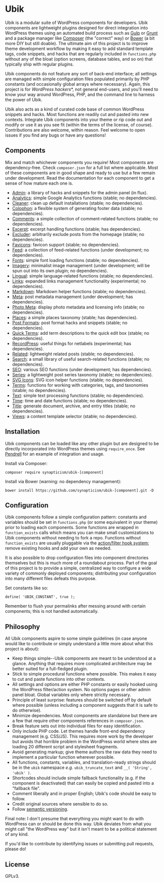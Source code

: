 # Ubik

Ubik is a modular suite of WordPress components for developers. Ubik components are lightweight plugins designed for direct integration into WordPress themes using an automated build process such as [Gulp](http://gulpjs.com/) or [Grunt](http://gruntjs.com/) and a package manager like [Composer](https://getcomposer.org) (the "correct" way) or [Bower](http://bower.io/) (a bit more DIY but still doable). The ultimate aim of this project is to improve theme development workflow by making it easy to add standard template tags, code snippets, and hacks that are regularly included in `functions.php` without any of the bloat (option screens, database tables, and so on) that typically ship with regular plugins.

Ubik components do not feature any sort of back-end interface; all settings are managed with simple configuration files populated primarily by PHP constants (and occasionally global arrays where necessary). Again, this project is for *WordPress hackers**, not general end-users, and you'll need to know your way around WordPress, PHP, and the command line to harness the power of Ubik.

Ubik also acts as a kind of curated code base of common WordPress snippets and hacks. Most functions are readily cut and pasted into new contexts. Integrate Ubik components into your theme or rip code out and modify or use it as you see fit (within the terms of the license, of course). Contributions are also welcome, within reason. Feel welcome to open issues if you find any bugs or have any questions!



## Components

Mix and match whichever components you require! Most components are dependency-free. Check `composer.json` for a full list where applicable. Most of these components are in good shape and ready to use but a few remain under development. Read the documentation for each component to get a sense of how mature each one is.

* [Admin](https://github.com/synapticism/ubik-admin): a library of hacks and snippets for the admin panel (in flux).
* [Analytics](https://github.com/synapticism/ubik-analytics): simple Google Analytics functions (stable; no dependencies).
* [Cleaner](https://github.com/synapticism/ubik-cleaner): clean up default installations (stable; no dependencies).
* [Colophon](https://github.com/synapticism/ubik-colophon): a flexible system of generating footer data (stable; no dependencies).
* [Comments](https://github.com/synapticism/ubik-comments): a simple collection of comment-related functions (stable; no dependencies).
* [Excerpt](https://github.com/synapticism/ubik-excerpt): excerpt handling functions (stable; has dependencies).
* [Excluder](https://github.com/synapticism/ubik-excluder): arbitrarily exclude posts from the homepage (stable; no dependencies).
* [Favicons](https://github.com/synapticism/ubik-favicons): favicon support (stable; no dependencies).
* [Feed](https://github.com/synapticism/ubik-feed): a collection of feed-related functions (under development; no dependencies).
* [Fonts](https://github.com/synapticism/ubik-fonts): simple font loading functions (stable; no dependencies).
* [Imagery](https://github.com/synapticism/ubik-imagery): minimalist image management (under development; will be spun out into its own plugin; no dependencies).
* [Lingual](https://github.com/synapticism/ubik-lingual): simple language-related functions (stable; no dependencies).
* [Links](https://github.com/synapticism/ubik-links): expanded links management functionality (experimental; no dependencies).
* [Markdown](https://github.com/synapticism/ubik-markdown): Markdown helper functions (stable; no dependencies).
* [Meta](https://github.com/synapticism/ubik-meta): post metadata management (under development; has dependencies).
* [Photo Meta](https://github.com/synapticism/ubik-photo-meta): display photo metadata and licensing info (stable; no dependencies).
* [Places](https://github.com/synapticism/ubik-places): a simple places taxonomy (stable; has dependencies).
* [Post Formats](https://github.com/synapticism/ubik-post-formats): post format hacks and snippets (stable; no dependencies).
* [Quick Terms](https://github.com/synapticism/ubik-quick-terms): add term descriptions to the quick edit box (stable; no dependencies).
* [RecordPress](https://github.com/synapticism/ubik-recordpress): useful things for netlabels (experimental; has dependencies).
* [Related](https://github.com/synapticism/ubik-related): lightweight related posts (stable; no dependencies).
* [Search](https://github.com/synapticism/ubik-search): a small library of useful search-related functions (stable; no dependencies).
* [SEO](https://github.com/synapticism/ubik-seo): various SEO functions (under development; has dependencies).
* [Series](https://github.com/synapticism/ubik-series): a lightweight post series taxonomy (stable; no dependencies).
* [SVG Icons](https://github.com/synapticism/ubik-svg-icons): SVG icon helper functions (stable; no dependencies).
* [Terms](https://github.com/synapticism/ubik-terms): functions for working with categories, tags, and taxonomies (stable; no dependencies).
* [Text](https://github.com/synapticism/ubik-text): simple text processing functions (stable; no dependencies).
* [Time](https://github.com/synapticism/ubik-time): time and date functions (stable; no dependencies).
* [Title](https://github.com/synapticism/ubik-title): generate document, archive, and entry titles (stable; no dependencies).
* [Views](https://github.com/synapticism/ubik-views): a content template selector (stable; no dependencies).



## Installation

Ubik components can be loaded like any other plugin but are designed to be directly incorporated into WordPress themes using `require_once`. See [Pendrell](https://github.com/synapticism/pendrell) for an example of integration and usage.

Install via Composer:

```composer require synapticism/ubik-[component]```

Install via Bower (warning: no dependency management):

```bower install https://github.com/synapticism/ubik-[component].git -D```



## Configuration

Ubik components follow a simple configuration pattern: constants and variables should be set in `functions.php` (or some equivalent in your theme) prior to loading each components. Some functions are wrapped in `function_exists` calls which means you can make small customizations to Ubik components without needing to fork a repo. Functions without `function_exists` are usually pluggable via the [action/filter hook system](http://codex.wordpress.org/Plugin_API/Hooks); remove existing hooks and add your own as needed.

It is also possible to drop configuration files into component directories themselves but this is much more of a roundabout process. Part of the goal of this project is to provide a simple, centralized way to configure a wide variety of commonly deployed components; distributing your configuration into many different files defeats this purpose.

Set constants like so:

```define( 'UBIK_CONSTANT', true );```

Remember to flush your permalinks after messing around with certain components; this is not handled automatically.



## Philosophy

All Ubik components aspire to some simple guidelines (in case anyone would like to contribute or simply understand a little more about what this project is about):

* Keep things simple--Ubik components are meant to be understood at a glance. Anything that requires more complicated architecture may be better suited for a full-fledged plugin.
* Stick to simple procedural functions where possible. This makes it easy to cut and paste functions into other contexts.
* All settings and options are either PHP constants or easily hooked using the WordPress filter/action system. No options pages or other admin panel bloat. Global variables only where strictly necessary.
* Principle of least surprise: features should be switched off by default where possible (unless including a component suggests that it is safe to do otherwise).
* Minimize dependencies. Most components are standalone but there are a few that require other components references in `composer.json`.
* Break feature sets out into individual files for easy identification.
* Only include PHP code. Let themes handle front-end dependency management (e.g. CSS/JS). This requires more work by the developer but avoids that horrible problem in the WordPress world where sites are loading 20 different script and stylesheet fragments.
* Avoid generating markup; give theme authors the raw data they need to implement a particular function wherever possible.
* All functions, constants, variables, and translation-ready strings should be in the `ubik` namespace *e.g.* `ubik_truncate_text` and `__( 'String', 'ubik' )`.
* Shortcodes should include simple fallback functionality (e.g. if the component is deactivated) that can easily be copied and pasted into a "fallback file".
* Comment liberally and in proper English; Ubik's code should be easy to follow.
* Credit original sources where sensible to do so.
* Follow [semantic versioning](http://semver.org/).

Final note: I don't presume that everything you might want to do with WordPress can or should be done this way. Ubik deviates from what you might call "the WordPress way" but it isn't meant to be a political statement of any kind.

If you'd like to contribute by identifying issues or submitting pull requests, please do!



## License

GPLv3.
